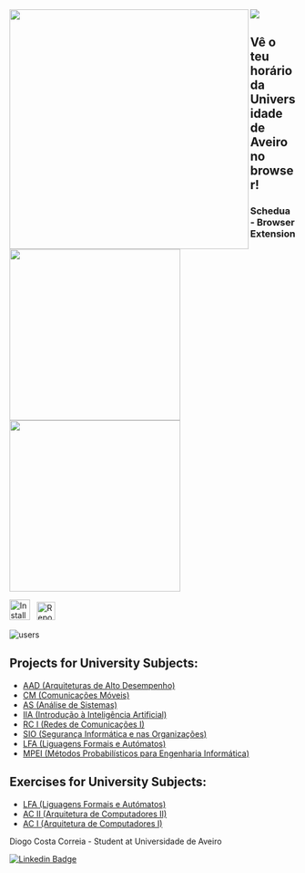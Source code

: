 <div>
  <img align="left" src="https://github-readme-stats.vercel.app/api?username=digas99&count_private=true&show_icons=true&theme=github_dark" width="420"/>
  <img src="https://github-readme-stats.vercel.app/api/top-langs/?username=digas99&theme=github_dark&layout=compact"/>
</div>

## Vê o teu horário da Universidade de Aveiro no browser!

### Schedua - Browser Extension

<a href="https://chrome.google.com/webstore/detail/schedua/hdidghpdffhhefdafcajajjocjbmbnml">
  <p float="left">
    <img src="https://i.imgur.com/5OubrtP.jpg" width="300">
    <img src="https://i.imgur.com/3jyQ7Mr.jpg" width="300">
  </p>
</a>
  
<p float="left">
  <a href="https://chrome.google.com/webstore/detail/schedua/hdidghpdffhhefdafcajajjocjbmbnml"><img alt="Install" src="https://i.imgur.com/DLLL4Wv.png" width="36"></a>
  &nbsp;
  <a href="https://github.com/digas99/schedule-ua">
    <picture>
      <source media="(prefers-color-scheme: dark)" srcset="https://i.imgur.com/IGZVddp.png">
      <img alt="Repository" src="https://i.imgur.com/E2HqhYS.png" width="32">
    </picture>
  </a>
</p>

![users](https://img.shields.io/chrome-web-store/users/hdidghpdffhhefdafcajajjocjbmbnml?color=3fa7ca)

## Projects for University Subjects:

- [AAD (Arquiteturas de Alto Desempenho)](https://github.com/digas99/aad-projects)
- [CM (Comunicações Móveis)](https://github.com/digas99/cm-project-wlan2)
- [AS (Análise de Sistemas)](https://github.com/digas99/as-project)
- [IIA (Introdução à Inteligência Artificial)](https://github.com/digas99/iia-project-sokoban)
- [RC I (Redes de Comunicações I)](https://github.com/digas99/rc1-project)
- [SIO (Segurança Informática e nas Organizações)](https://github.com/digas99/sio-project-1)
- [LFA (Liguagens Formais e Autómatos)](https://github.com/digas99/lfa-project-geometrics)
- [MPEI (Métodos Probabilísticos para Engenharia Informática)](https://github.com/digas99/mpei-project-library-management)

## Exercises for University Subjects:

- [LFA (Liguagens Formais e Autómatos)](https://github.com/digas99/lfa-exercicios)
- [AC II (Arquitetura de Computadores II)](https://github.com/digas99/ac2-exercicios)
- [AC I (Arquitetura de Computadores I)](https://github.com/digas99/ac1-exercicios)



Diogo Costa Correia - Student at Universidade de Aveiro

[![Linkedin Badge](https://img.shields.io/badge/-LinkedIn-0e76a8?style=flat-square&logo=Linkedin&logoColor=white)](https://www.linkedin.com/in/digas99/)

<!--
**digas99/digas99** is a ✨ _special_ ✨ repository because its `README.md` (this file) appears on your GitHub profile.

Here are some ideas to get you started:

- 🔭 I’m currently working on ...
- 🌱 I’m currently learning ...
- 👯 I’m looking to collaborate on ...
- 🤔 I’m looking for help with ...
- 💬 Ask me about ...
- 📫 How to reach me: ...
- 😄 Pronouns: ...
- ⚡ Fun fact: ...
-->
